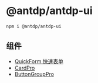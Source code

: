 @antdp/antdp-ui
===

```bash
npm i @antdp/antdp-ui
```

## 组件

- [QuickForm 快速表单](src/QuickForm/README.md)
- [CardPro](src/CardPro/README.md)
- [ButtonGroupPro](src/ButtonGroupPro/README.md)